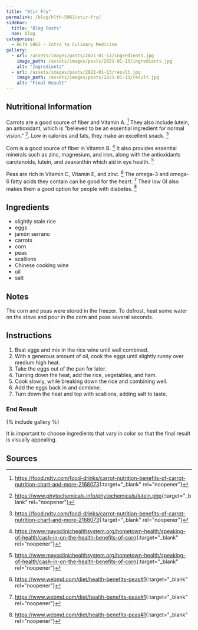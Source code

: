 ```yaml
---
title: "Stir Fry"
permalink: /blog/hlth-5963/stir-fry/
sidebar:
  title: "Blog Posts"
  nav: blog
categories:
  - HLTH 5963 - Intro to Culinary Medicine
gallery:
  - url: /assets/images/posts/2021-01-13/ingredients.jpg
    image_path: /assets/images/posts/2021-01-13/ingredients.jpg
    alt: "Ingredients"
  - url: /assets/images/posts/2021-01-13/result.jpg
    image_path: /assets/images/posts/2021-01-13/result.jpg
    alt: "Final Result"
---
```


## Nutritional Information
Carrots are a good source of fiber and Vitamin A. [^1]
They also include lutein, an antioxidant, which is "believed to be an essential ingredient for normal vision." [^2].
Low in calories and fats, they make an excellent snack. [^1]

Corn is a good source of fiber in Vitamin B. [^3]
It also provides essential minerals such as zinc, magnesium, and iron, along with the antioxidants carotenoids, lutein, and zeaxanthin which aid in eye health. [^3]

Peas are rich in Vitamin C, Vitamin E, and zinc. [^4]
The omega-3 and omega-6 fatty acids they contain can be good for the heart. [^4]
Their low GI also makes them a good option for people with diabetes. [^4]

## Ingredients
- slightly stale rice
- eggs
- jamón serrano
- carrots
- corn
- peas
- scallions
- Chinese cooking wine
- oil
- salt

## Notes
The corn and peas were stored in the freezer.
To defrost, heat some water on the stove and pour in the corn and peas several seconds.

## Instructions
1. Beat eggs and mix in the rice wine until well combined.
2. With a generous amount of oil, cook the eggs until slightly runny over medium high heat.
3. Take the eggs out of the pan for later.
4. Turning down the heat, add the rice, vegetables, and ham.
5. Cook slowly, while breaking down the rice and combining well.
6. Add the eggs back in and combine.
7. Turn down the heat and top with scallions, adding salt to taste.

### End Result
{% include gallery %}

It is important to choose ingredients that vary in color so that the final result is visually appealing.

## Sources
[^1]:<https://food.ndtv.com/food-drinks/carrot-nutrition-benefits-of-carrot-nutrition-chart-and-more-2168073>{:target="_blank" rel="noopener"}
[^2]:<https://www.phytochemicals.info/phytochemicals/lutein.php>{:target="_blank" rel="noopener"}
[^3]:<https://www.mayoclinichealthsystem.org/hometown-health/speaking-of-health/cash-in-on-the-health-benefits-of-corn>{:target="_blank" rel="noopener"}
[^4]:<https://www.webmd.com/diet/health-benefits-peas#1>{:target="_blank" rel="noopener"}
